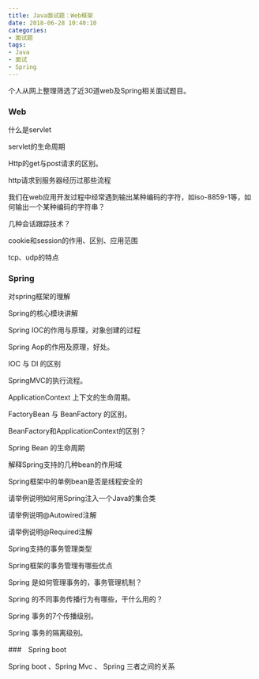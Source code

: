 ```yaml
---
title: Java面试题：Web框架
date: 2018-06-28 10:40:10
categories:
- 面试题
tags:
- Java
- 面试
- Spring
---
```


  个人从网上整理筛选了近30道web及Spring相关面试题目。
  
### Web

  什么是servlet
  
  servlet的生命周期

  Http的get与post请求的区别。

  http请求到服务器经历过那些流程
  
  <!-- more -->
  
  我们在web应用开发过程中经常遇到输出某种编码的字符，如iso-8859-1等，如何输出一个某种编码的字符串？
  
  几种会话跟踪技术？
  
  cookie和session的作用、区别、应用范围

  tcp、udp的特点
  
### Spring

  对spring框架的理解
  
  Spring的核心模块讲解
  
  Spring IOC的作用与原理，对象创建的过程
  
  Spring Aop的作用及原理，好处。
  
  IOC 与 DI 的区别
    
  SpringMVC的执行流程。
  
  ApplicationContext 上下文的生命周期。
  
  FactoryBean 与 BeanFactory 的区别。
  
  BeanFactory和ApplicationContext的区别？
    
  Spring Bean 的生命周期
  
  解释Spring支持的几种bean的作用域
  
  Spring框架中的单例bean是否是线程安全的
  
  请举例说明如何用Spring注入一个Java的集合类
  
  请举例说明@Autowired注解
  
  请举例说明@Required注解
  
  Spring支持的事务管理类型
  
  Spring框架的事务管理有哪些优点
  
  Spring 是如何管理事务的，事务管理机制？
  
  Spring 的不同事务传播行为有哪些，干什么用的？
  
  Spring 事务的7个传播级别。
  
  Spring 事务的隔离级别。  
  
###　Spring boot

  Spring boot 、Spring Mvc 、 Spring 三者之间的关系  